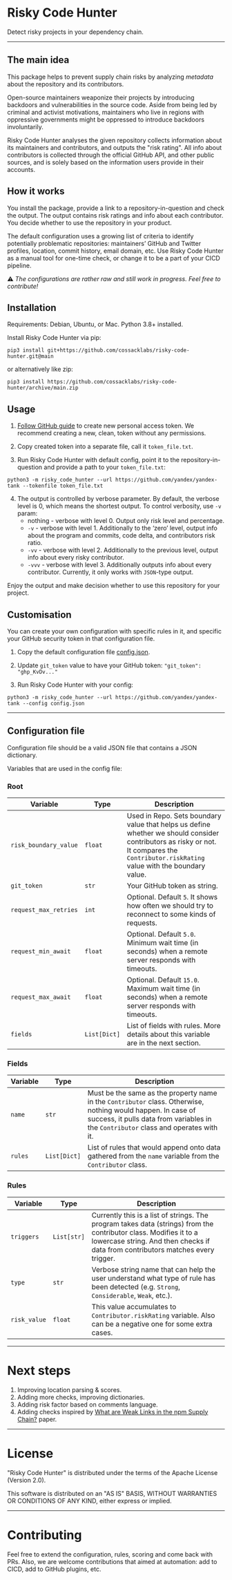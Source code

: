 # Risky Code Hunter

Detect risky projects in your dependency chain.

---

## The main idea

This package helps to prevent supply chain risks by analyzing _metadata_ about the repository and its contributors. 

Open-source maintainers weaponize their projects by introducing backdoors and vulnerabilities in the source code. Aside from being led by criminal and activist motivations, maintainers who live in regions with oppressive governments might be oppressed to introduce backdoors involuntarily. 

Risky Code Hunter analyses the given repository collects information about its maintainers and contributors, and outputs the "risk rating". All info about contributors is collected through the official GitHub API, and other public sources, and is solely based on the information users provide in their accounts.

## How it works

You install the package, provide a link to a repository-in-question and check the output. The output contains risk ratings and info about each contributor. You decide whether to use the repository in your product.

The default configuration uses a growing list of criteria to identify potentially problematic repositories: maintainers’ GitHub and Twitter profiles, location, commit history, email domain, etc. Use Risky Code Hunter as a manual tool for one-time check, or change it to be a part of your CICD pipeline.

⚠️ _The configurations are rather raw and still work in progress. Feel free to contribute!_


## Installation

Requirements: Debian, Ubuntu, or Mac. Python 3.8+ installed.

Install Risky Code Hunter via pip:

```
pip3 install git+https://github.com/cossacklabs/risky-code-hunter.git@main 
```

or alternatively like zip:
```
pip3 install https://github.com/cossacklabs/risky-code-hunter/archive/main.zip 
```

## Usage

1. [Follow GitHub guide](https://docs.github.com/en/authentication/keeping-your-account-and-data-secure/creating-a-personal-access-token) to create new personal access token. We recommend creating a new, clean, token without any permissions.

2. Copy created token into a separate file, call it `token_file.txt`.

3. Run Risky Code Hunter with default config, point it to the repository-in-question and provide a path to your `token_file.txt`:

```
python3 -m risky_code_hunter --url https://github.com/yandex/yandex-tank --tokenfile token_file.txt
```

4. The output is controlled by verbose parameter. By default, the verbose level is 0, which means the shortest  output. To control verbosity, use `-v` param:
   - nothing 	- verbose with level 0. Output only risk level and percentage.
   - `-v`   	- verbose with level 1. Additionally to the ‘zero’ level, output info about the program and commits, code delta, and contributors risk ratio.
   - `-vv`  	- verbose with level 2. Additionally to the previous level, output info about every risky contributor.
   - `-vvv` 	- verbose with level 3. Additionally outputs info about every contributor. Currently, it only works with `JSON`-type output.

Enjoy the output and make decision whether to use this repository for your project.

## Customisation

You can create your own configuration with specific rules in it, and specific your GitHub security token in that configuration file.

1. Copy the default configuration file [config.json](https://github.com/cossacklabs/risky-code-hunter/blob/main/examples/config.json).

2. Update `git_token` value to have your GitHub token: `"git_token": "ghp_KvDv..."`

3. Run Risky Code Hunter with your config:

```
python3 -m risky_code_hunter --url https://github.com/yandex/yandex-tank --config config.json
```

---

## Configuration file

Configuration file should be a valid JSON file that contains a JSON dictionary.

Variables that are used in the config file:

### Root
| Variable              | Type         | Description                                                                                                                                                                             | 
|-----------------------|--------------|-----------------------------------------------------------------------------------------------------------------------------------------------------------------------------------------|
| `risk_boundary_value` | `float`      | Used in Repo. Sets boundary value that helps us define whether we should consider contributors as risky or not. It compares the `Contributor.riskRating` value with the boundary value. |
| `git_token`           | `str`        | Your GitHub token as string.                                                                                                                                                            |
| `request_max_retries` | `int`        | Optional. Default `5`. It shows how often we should try to reconnect to some kinds of requests.                                                                                         |
| `request_min_await`   | `float`      | Optional. Default `5.0`. Minimum wait time (in seconds) when a remote server responds with timeouts.                                                                                    |
| `request_max_await`   | `float`      | Optional. Default `15.0`. Maximum wait time (in seconds) when a remote server responds with timeouts.                                                                                   |
| `fields`              | `List[Dict]` | List of fields with rules. More details about this variable are in the next section.                                                                                                    |

### Fields
| Variable | Type         | Description                                                                                                                                                                                          | 
|----------|--------------|------------------------------------------------------------------------------------------------------------------------------------------------------------------------------------------------------|
| `name`   | `str`        | Must be the same as the property name in the `Contributor` class. Otherwise, nothing would happen. In case of success, it pulls data from variables in the `Contributor` class and operates with it. |
| `rules`  | `List[Dict]` | List of rules that would append onto data gathered from the `name` variable from the `Contributor` class.                                                                                            |
### Rules
| Variable     | Type        | Description                                                                                                                                                                                           | 
|--------------|-------------|-------------------------------------------------------------------------------------------------------------------------------------------------------------------------------------------------------|
| `triggers`   | `List[str]` | Currently this is a list of strings. The program takes data (strings) from the contributor class. Modifies it to a lowercase string. And then checks if data from contributors matches every trigger. |
| `type`       | `str`       | Verbose string name that can help the user understand what type of rule has been detected (e.g. `Strong`, `Considerable`, `Weak`, etc.).                                                              |
| `risk_value` | `float`     | This value accumulates to `Contributor.riskRating` variable. Also can be a negative one for some extra cases.                                                                                         |
---

# Next steps

1. Improving location parsing & scores.
2. Adding more checks, improving dictionaries.
3. Adding risk factor based on comments language.
4. Adding checks inspired by [What are Weak Links in the npm Supply Chain?](https://arxiv.org/abs/2112.10165) paper.

---

# License

"Risky Code Hunter" is distributed under the terms of the Apache License (Version 2.0).

This software is distributed on an "AS IS" BASIS, WITHOUT WARRANTIES OR CONDITIONS OF ANY KIND, either express or implied.

---

# Contributing

Feel free to extend the configuration, rules, scoring and come back with PRs. Also, we are welcome contributions that aimed at automation: add to CICD, add to GitHub plugins, etc. 

